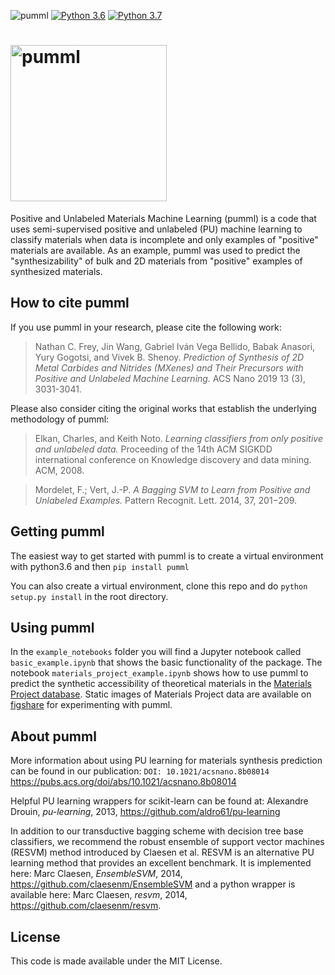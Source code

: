 ![pumml](https://github.com/ncfrey/pumml/workflows/pumml/badge.svg)
[![Python 3.6](https://img.shields.io/badge/python-3.6-blue.svg)](https://www.python.org/downloads/release/python-360/)
[![Python 3.7](https://img.shields.io/badge/python-3.7-blue.svg)](https://www.python.org/downloads/release/python-370/)


# <img alt="pumml" src="pumml_logo.png" width="250">
Positive and Unlabeled Materials Machine Learning (pumml) is a code that uses semi-supervised positive and unlabeled (PU) machine learning to classify materials when data is incomplete and only examples of "positive" materials are available. As an example, pumml was used to predict the "synthesizability" of bulk and 2D materials from "positive" examples of synthesized materials. 

## How to cite pumml
If you use pumml in your research, please cite the following work:
  
> Nathan C. Frey, Jin Wang, Gabriel Iván Vega Bellido, Babak Anasori, Yury Gogotsi, and Vivek B. Shenoy. *Prediction of Synthesis of 2D   Metal Carbides and Nitrides (MXenes) and Their Precursors with Positive and Unlabeled Machine Learning.* ACS Nano 2019 13 (3), 3031-3041.
  
Please also consider citing the original works that establish the underlying methodology of pumml:

> Elkan, Charles, and Keith Noto. *Learning classifiers from only positive and unlabeled data.* Proceeding of the 14th ACM SIGKDD international conference on Knowledge discovery and data mining. ACM, 2008.
  
> Mordelet, F.; Vert, J.-P. *A Bagging SVM to Learn from Positive and Unlabeled Examples.* Pattern Recognit. Lett. 2014, 37, 201−209.

## Getting pumml
The easiest way to get started with pumml is to create a virtual environment with python3.6 and then
`pip install pumml`

You can also create a virtual environment, clone this repo and do
`python setup.py install` in the root directory.

## Using pumml
In the `example_notebooks` folder you will find a Jupyter notebook called `basic_example.ipynb` that shows the basic functionality of the package. The notebook `materials_project_example.ipynb` shows how to use pumml to predict the synthetic accessibility of theoretical materials in the [Materials Project database](https://materialsproject.org/). Static images of Materials Project data are available on [figshare](https://figshare.com/account/home#/collections/4952793) for experimenting with pumml.

## About pumml
More information about using PU learning for materials synthesis prediction can be found in our publication: `DOI: 10.1021/acsnano.8b08014` https://pubs.acs.org/doi/abs/10.1021/acsnano.8b08014

Helpful PU learning wrappers for scikit-learn can be found at: Alexandre Drouin, *pu-learning*, 2013, https://github.com/aldro61/pu-learning 

In addition to our transductive bagging scheme with decision tree base classifiers, we recommend the robust ensemble of support vector machines (RESVM) method introduced by Claesen et al. RESVM is an alternative PU learning method that provides an excellent benchmark. It is implemented here: Marc Claesen, *EnsembleSVM*, 2014, https://github.com/claesenm/EnsembleSVM and a python wrapper is available here: Marc Claesen, *resvm*, 2014, https://github.com/claesenm/resvm.

## License
This code is made available under the MIT License.
